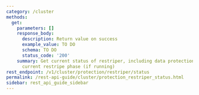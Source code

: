 ```yaml
---
category: /cluster
methods:
  get:
    parameters: []
    response_body:
      description: Return value on success
      example_value: TO DO
      schema: TO DO
      status_code: '200'
    summary: Get current status of restriper, including data protection status and
      current restripe phase (if running)
rest_endpoint: /v1/cluster/protection/restriper/status
permalink: /rest-api-guide/cluster/protection_restriper_status.html
sidebar: rest_api_guide_sidebar
---
```

